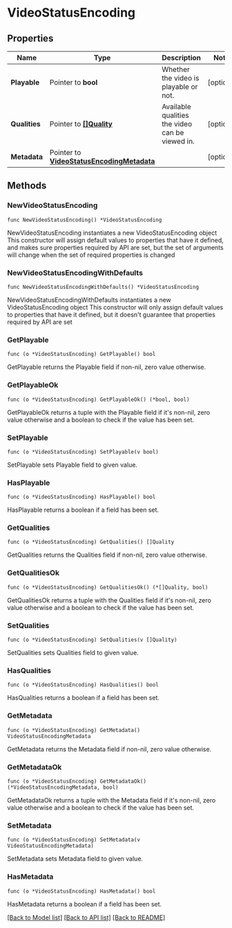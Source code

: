 # VideoStatusEncoding

## Properties

Name | Type | Description | Notes
------------ | ------------- | ------------- | -------------
**Playable** | Pointer to **bool** | Whether the video is playable or not. | [optional] 
**Qualities** | Pointer to [**[]Quality**](Quality.md) | Available qualities the video can be viewed in. | [optional] 
**Metadata** | Pointer to [**VideoStatusEncodingMetadata**](VideoStatusEncodingMetadata.md) |  | [optional] 

## Methods

### NewVideoStatusEncoding

`func NewVideoStatusEncoding() *VideoStatusEncoding`

NewVideoStatusEncoding instantiates a new VideoStatusEncoding object
This constructor will assign default values to properties that have it defined,
and makes sure properties required by API are set, but the set of arguments
will change when the set of required properties is changed

### NewVideoStatusEncodingWithDefaults

`func NewVideoStatusEncodingWithDefaults() *VideoStatusEncoding`

NewVideoStatusEncodingWithDefaults instantiates a new VideoStatusEncoding object
This constructor will only assign default values to properties that have it defined,
but it doesn't guarantee that properties required by API are set

### GetPlayable

`func (o *VideoStatusEncoding) GetPlayable() bool`

GetPlayable returns the Playable field if non-nil, zero value otherwise.

### GetPlayableOk

`func (o *VideoStatusEncoding) GetPlayableOk() (*bool, bool)`

GetPlayableOk returns a tuple with the Playable field if it's non-nil, zero value otherwise
and a boolean to check if the value has been set.

### SetPlayable

`func (o *VideoStatusEncoding) SetPlayable(v bool)`

SetPlayable sets Playable field to given value.

### HasPlayable

`func (o *VideoStatusEncoding) HasPlayable() bool`

HasPlayable returns a boolean if a field has been set.

### GetQualities

`func (o *VideoStatusEncoding) GetQualities() []Quality`

GetQualities returns the Qualities field if non-nil, zero value otherwise.

### GetQualitiesOk

`func (o *VideoStatusEncoding) GetQualitiesOk() (*[]Quality, bool)`

GetQualitiesOk returns a tuple with the Qualities field if it's non-nil, zero value otherwise
and a boolean to check if the value has been set.

### SetQualities

`func (o *VideoStatusEncoding) SetQualities(v []Quality)`

SetQualities sets Qualities field to given value.

### HasQualities

`func (o *VideoStatusEncoding) HasQualities() bool`

HasQualities returns a boolean if a field has been set.

### GetMetadata

`func (o *VideoStatusEncoding) GetMetadata() VideoStatusEncodingMetadata`

GetMetadata returns the Metadata field if non-nil, zero value otherwise.

### GetMetadataOk

`func (o *VideoStatusEncoding) GetMetadataOk() (*VideoStatusEncodingMetadata, bool)`

GetMetadataOk returns a tuple with the Metadata field if it's non-nil, zero value otherwise
and a boolean to check if the value has been set.

### SetMetadata

`func (o *VideoStatusEncoding) SetMetadata(v VideoStatusEncodingMetadata)`

SetMetadata sets Metadata field to given value.

### HasMetadata

`func (o *VideoStatusEncoding) HasMetadata() bool`

HasMetadata returns a boolean if a field has been set.


[[Back to Model list]](../README.md#documentation-for-models) [[Back to API list]](../README.md#documentation-for-api-endpoints) [[Back to README]](../README.md)


